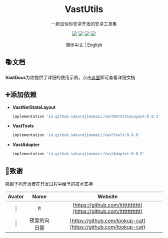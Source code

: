 <h1 align="center">VastUtils</h1>

<p align="center">一款加快你安卓开发的安卓工具集</p>

<p align="center">
<img src="https://img.shields.io/badge/compile--sdk--version-32-blue"/>
<img src="https://img.shields.io/badge/min%20sdk%20version-23-yellowgreen"/>
<img src="https://img.shields.io/badge/target--sdk--version-32-orange"/>
<img src="https://img.shields.io/badge/jdk%20version-11-%2300b894"/>
</p>

<p align="center">简体中文 | <a href="https://github.com/SakurajimaMaii/ToolsForAndroid/blob/master/README.md">English</a></p>

## 📚文档

**VastDocs**为你提供了详细的使用示例，点击[这里](https://sakurajimamaii.github.io/VastDocs/)即可查看详细文档

## ➕添加依赖

- **VastNetStateLayout**

    ```groovy
    implementation 'io.github.sakurajimamaii:VastNetStateLayout:0.0.3'
    ```

- **VastTools**

    ```groovy
    implementation 'io.github.sakurajimamaii:VastTools:0.0.8'
    ```

- **VastAdapter**

    ```groovy
    implementation 'io.github.sakurajimamaii:VastAdapter:0.0.5'
    ```

## 💖致谢

感谢下列开发者在开发过程中给予的技术支持

|**Avator**| **Name**  | **Website** |
|:--:| :--: | :--: | 
| <img src="https://avatars.githubusercontent.com/u/23447567?v=4" width=15%> | lt | [https://github.com/ltttttttttttt](https://github.com/ltttttttttttt) |
| <img src="https://avatars.githubusercontent.com/u/45026715?v=4" width=15%> | 夜里的向日葵 | [https://github.com/lookup-cat](https://github.com/lookup-cat) |
